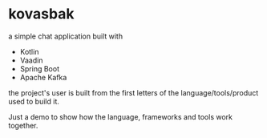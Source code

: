 # kovasbak

a simple chat application built with
 * Kotlin
 * Vaadin
 * Spring Boot
 * Apache Kafka
 
the project's user is built from the first letters of the language/tools/product used to build it.

Just a demo to show how the language, frameworks and tools work together. 
